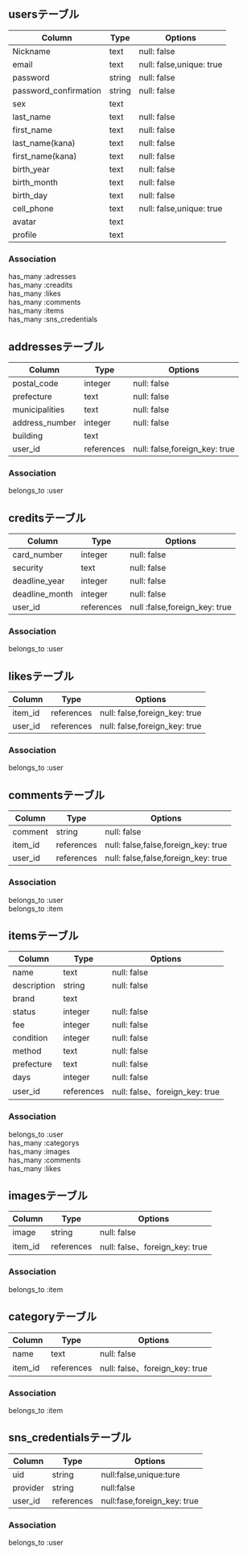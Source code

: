 ## usersテーブル

|Column|Type|Options|
|------|----|-------|
|Nickname|text|null: false|
|email|text|null: false,unique: true|
|password|string|null: false|
|password_confirmation|string|null: false|
|sex|text||
|last_name|text|null: false|
|first_name|text|null: false|
|last_name(kana)|text|null: false|
|first_name(kana)|text|null: false|
|birth_year|text|null: false|
|birth_month|text|null: false|
|birth_day|text|null: false|
|cell_phone|text|null: false,unique: true|
|avatar|text||
|profile|text||

### Association
has_many :adresses  
has_many :creadits  
has_many :likes  
has_many :comments  
has_many :items  
has_many :sns_credentials  

## addressesテーブル

|Column|Type|Options|
|------|----|-------|
|postal_code|integer|null: false|
|prefecture|text|null: false|
|municipalities|text|null: false|
|address_number|integer|null: false|
|building|text||
|user_id|references|null: false,foreign_key: true|

### Association
belongs_to :user

## creditsテーブル

|Column|Type|Options|
|------|----|-------|
|card_number|integer|null: false|
|security|text|null: false|
|deadline_year|integer|null: false|
|deadline_month|integer|null: false|
|user_id|references|null :false,foreign_key: true|

### Association
belongs_to :user

## likesテーブル

|Column|Type|Options|
|------|----|-------|
|item_id|references|null: false,foreign_key: true|
|user_id|references|null: false,foreign_key: true|

### Association
belongs_to :user

## commentsテーブル

|Column|Type|Options|
|------|----|-------|
|comment|string|null: false|
|item_id|references|null: false,false,foreign_key: true|
|user_id|references|null: false,false,foreign_key: true|

### Association
belongs_to :user  
belongs_to :item

## itemsテーブル

|Column|Type|Options|
|------|----|-------|
|name|text|null: false|
|description|string|null: false|
|brand|text||
|status|integer|null: false|
|fee|integer|null: false|
|condition|integer|null: false|
|method|text|null: false|
|prefecture|text|null: false|
|days|integer|null: false|
|user_id|references|null: false、foreign_key: true|

### Association
belongs_to :user  
has_many :categorys  
has_many :images  
has_many :comments  
has_many :likes  

## imagesテーブル

|Column|Type|Options|
|------|----|-------|
|image|string|null: false|
|item_id|references|null: false、foreign_key: true|

### Association
belongs_to :item

## categoryテーブル

|Column|Type|Options|
|------|----|-------|
|name|text|null: false|
|item_id|references|null: false、foreign_key: true|

### Association
belongs_to :item

## sns_credentialsテーブル

|Column|Type|Options|
|------|----|-------|
|uid|string|null:false,unique:ture|
|provider|string|null:false|
|user_id|references|null:fase,foreign_key: true|

### Association
belongs_to :user